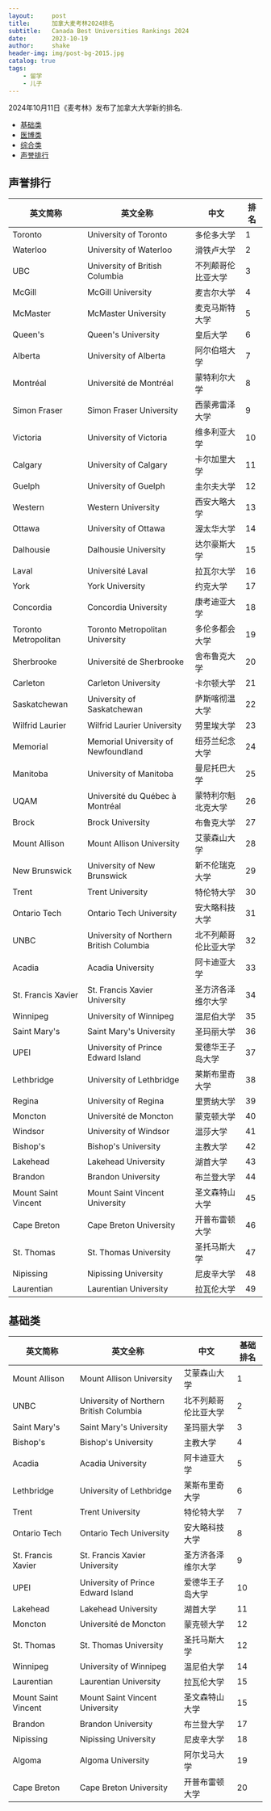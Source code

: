 ```yaml
---
layout:     post
title:      加拿大麦考林2024排名
subtitle:   Canada Best Universities Rankings 2024
date:       2023-10-19
author:     shake
header-img: img/post-bg-2015.jpg
catalog: true
tags:
    - 留学
    - 儿子
---
```


2024年10月11日《麦考林》发布了加拿大大学新的排名.

* [基础类](https://education.macleans.ca/feature/canadas-best-primarily-undergraduate-universities-rankings-2024/)
* [医博类](https://education.macleans.ca/feature/canadas-best-medical-doctoral-universities-rankings-2024/)
* [综合类](https://education.macleans.ca/feature/canadas-best-comprehensive-universities-rankings-2024/)
* [声誉排行](https://education.macleans.ca/feature/canadas-best-universities-by-reputation-rankings-2024/)


## 声誉排行

| 英文简称               | 英文全称                                  | 中文                 | 排名 |
|------------------------|-------------------------------------------|----------------------|------|
| Toronto                | University of Toronto                     | 多伦多大学           | 1    |
| Waterloo               | University of Waterloo                    | 滑铁卢大学           | 2    |
| UBC                    | University of British Columbia            | 不列颠哥伦比亚大学   | 3    |
| McGill                 | McGill University                         | 麦吉尔大学           | 4    |
| McMaster               | McMaster University                       | 麦克马斯特大学       | 5    |
| Queen's                | Queen's University                        | 皇后大学             | 6    |
| Alberta                | University of Alberta                     | 阿尔伯塔大学         | 7    |
| Montréal               | Université de Montréal                    | 蒙特利尔大学         | 8    |
| Simon   Fraser         | Simon Fraser University                   | 西蒙弗雷泽大学       | 9    |
| Victoria               | University of Victoria                    | 维多利亚大学         | 10   |
| Calgary                | University of Calgary                     | 卡尔加里大学         | 11   |
| Guelph                 | University of Guelph                      | 圭尔夫大学           | 12   |
| Western                | Western University                        | 西安大略大学         | 13   |
| Ottawa                 | University of Ottawa                      | 渥太华大学           | 14   |
| Dalhousie              | Dalhousie University                      | 达尔豪斯大学         | 15   |
| Laval                  | Université Laval                          | 拉瓦尔大学           | 16   |
| York                   | York University                           | 约克大学             | 17   |
| Concordia              | Concordia University                      | 康考迪亚大学         | 18   |
| Toronto   Metropolitan | Toronto Metropolitan University           | 多伦多都会大学       | 19   |
| Sherbrooke             | Université de Sherbrooke                  | 舍布鲁克大学         | 20   |
| Carleton               | Carleton University                       | 卡尔顿大学           | 21   |
| Saskatchewan           | University of Saskatchewan                | 萨斯喀彻温大学       | 22   |
| Wilfrid   Laurier      | Wilfrid Laurier University                | 劳里埃大学           | 23   |
| Memorial               | Memorial University of   Newfoundland     | 纽芬兰纪念大学       | 24   |
| Manitoba               | University of Manitoba                    | 曼尼托巴大学         | 25   |
| UQAM                   | Université du Québec à Montréal           | 蒙特利尔魁北克大学   | 26   |
| Brock                  | Brock University                          | 布鲁克大学           | 27   |
| Mount   Allison        | Mount Allison University                  | 艾蒙森山大学         | 28   |
| New   Brunswick        | University of New Brunswick               | 新不伦瑞克大学       | 29   |
| Trent                  | Trent University                          | 特伦特大学           | 30   |
| Ontario   Tech         | Ontario Tech University                   | 安大略科技大学       | 31   |
| UNBC                   | University of Northern British   Columbia | 北不列颠哥伦比亚大学 | 32   |
| Acadia                 | Acadia University                         | 阿卡迪亚大学         | 33   |
| St.   Francis Xavier   | St. Francis Xavier University             | 圣方济各泽维尔大学   | 34   |
| Winnipeg               | University of Winnipeg                    | 温尼伯大学           | 35   |
| Saint   Mary's         | Saint Mary's University                   | 圣玛丽大学           | 36   |
| UPEI                   | University of Prince Edward   Island      | 爱德华王子岛大学     | 37   |
| Lethbridge             | University of Lethbridge                  | 莱斯布里奇大学       | 38   |
| Regina                 | University of Regina                      | 里贾纳大学           | 39   |
| Moncton                | Université de Moncton                     | 蒙克顿大学           | 40   |
| Windsor                | University of Windsor                     | 温莎大学             | 41   |
| Bishop's               | Bishop's University                       | 主教大学             | 42   |
| Lakehead               | Lakehead University                       | 湖首大学             | 43   |
| Brandon                | Brandon University                        | 布兰登大学           | 44   |
| Mount   Saint Vincent  | Mount Saint Vincent University            | 圣文森特山大学       | 45   |
| Cape   Breton          | Cape Breton University                    | 开普布雷顿大学       | 46   |
| St.   Thomas           | St. Thomas University                     | 圣托马斯大学         | 47   |
| Nipissing              | Nipissing University                      | 尼皮辛大学           | 48   |
| Laurentian             | Laurentian University                     | 拉瓦伦大学           | 49   |


## 基础类

| 英文简称                  | 英文全称                                  | 中文                 | 基础排名 |
|---------------------------|-------------------------------------------|----------------------|----------|
|             Mount Allison | Mount Allison University                  | 艾蒙森山大学         | 1        |
| UNBC                      | University of Northern British   Columbia | 北不列颠哥伦比亚大学 | 2        |
| Saint Mary's              | Saint Mary's University                   | 圣玛丽大学           | 3        |
| Bishop's                  | Bishop's University                       | 主教大学             | 4        |
| Acadia                    | Acadia University                         | 阿卡迪亚大学         | 5        |
| Lethbridge                | University of Lethbridge                  | 莱斯布里奇大学       | 6        |
| Trent                     | Trent University                          | 特伦特大学           | 7        |
| Ontario Tech              | Ontario Tech University                   | 安大略科技大学       | 8        |
| St. Francis Xavier        | St. Francis Xavier University             | 圣方济各泽维尔大学   | 9        |
| UPEI                      | University of Prince Edward   Island      | 爱德华王子岛大学     | 10       |
| Lakehead                  | Lakehead University                       | 湖首大学             | 11       |
| Moncton                   | Université de Moncton                     | 蒙克顿大学           | 12       |
| St. Thomas                | St. Thomas University                     | 圣托马斯大学         | 12       |
| Winnipeg                  | University of Winnipeg                    | 温尼伯大学           | 14       |
| Laurentian                | Laurentian University                     | 拉瓦伦大学           | 15       |
| Mount Saint Vincent       | Mount Saint Vincent University            | 圣文森特山大学       | 15       |
| Brandon                   | Brandon University                        | 布兰登大学           | 17       |
| Nipissing                 | Nipissing University                      | 尼皮辛大学           | 18       |
| Algoma                    | Algoma University                         | 阿尔戈马大学         | 19       |
| Cape Breton               | Cape Breton University                    | 开普布雷顿大学       | 20       |

## 
